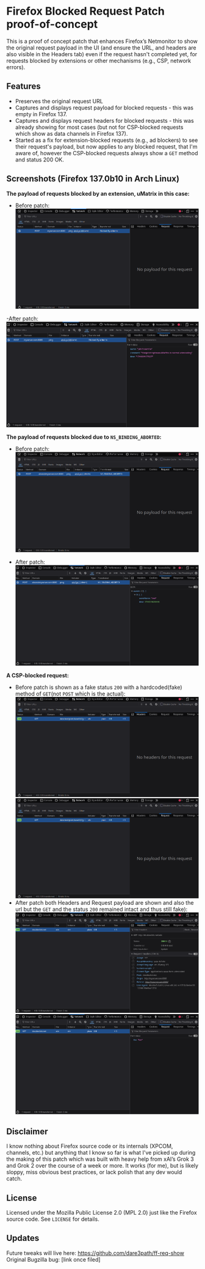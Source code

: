 # Firefox Blocked Request Patch proof-of-concept

This is a proof of concept patch that enhances Firefox’s Netmonitor to show the original request payload in the UI (and ensure the URL, and headers are also visible in the Headers tab) even if the request hasn't completed yet, for requests blocked by extensions or other mechanisms (e.g., CSP, network errors).

## Features
- Preserves the original request URL
- Captures and displays request payload for blocked requests - this was empty in Firefox 137.
- Captures and displays request headers for blocked requests - this was already showing for most cases (but not for CSP-blocked requests which show as data channels in Firefox 137).
- Started as a fix for extension-blocked requests (e.g., ad blockers) to see their request's payload, but now applies to any blocked request, that I'm aware of, however the CSP-blocked requests always show a `GET` method and status 200 OK.

## Screenshots (Firefox 137.0b10 in Arch Linux)
**The payload of requests blocked by an extension, uMatrix in this case:**  
- Before patch:  
![No payload for this request](screenshots/extension-blocked/beforepatch_request_uMatrix.png)

-After patch:  
![shows the actual request payload based on Content-type from Headers tab(not shown)](screenshots/extension-blocked/afterpatch_request_uMatrix.png)

**The payload of requests blocked due to `NS_BINDING_ABORTED`:**  
- Before patch:  
![No payload for this request](screenshots/NS_BINDING_ABORTED-blocked/beforepatch_request_NSBA.png)

- After patch:  
![shows the actual request payload based on Content-type from Headers tab(not shown)](screenshots/NS_BINDING_ABORTED-blocked/afterpatch_request_NSBA.png)

**A CSP-blocked request:**  
- Before patch is shown as a fake status `200` with a hardcoded(fake) method of `GET`(not `POST` which is the actual):  
![No headers for this request](screenshots/CSP-blocked/beforepatch_headers_CSP.png)
![No payload for this request](screenshots/CSP-blocked/beforepatch_request_CSP.png)
- After patch both Headers and Request payload are shown and also the url but the `GET` and the status `200` remained intact and thus still fake):  
![Headers and the url are good but method and status are still fake](screenshots/CSP-blocked/afterpatch_headers_CSP.png)
![Request payload is shown](screenshots/CSP-blocked/afterpatch_request_CSP.png)




## Disclaimer
I know nothing about Firefox source code or its internals (XPCOM, channels, etc.) but anything that I know so far is what I've picked up during the making of this patch which was built with heavy help from xAI’s Grok 3 and Grok 2 over the course of a week or more. It works (for me), but is likely sloppy, miss obvious best practices, or lack polish that any dev would catch.  

## License
Licensed under the Mozilla Public License 2.0 (MPL 2.0) just like the Firefox source code. See `LICENSE` for details.

## Updates
Future tweaks will live here: https://github.com/dare3path/ff-req-show
Original Bugzilla bug: [link once filed]
